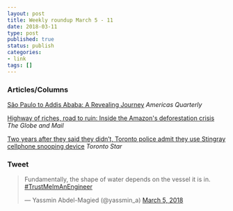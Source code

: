 ```yaml
---
layout: post
title: Weekly roundup March 5 - 11
date: 2018-03-11
type: post
published: true
status: publish
categories:
- link
tags: []
---
```


### Articles/Columns

[São Paulo to Addis Ababa: A Revealing Journey](http://www.americasquarterly.org/node/9443 "São Paulo to Addis Ababa: A Revealing Journey. By Oliver Stuenkel") *Americas Quarterly*

[Highway of riches, road to ruin: Inside the Amazon's deforestation crisis](https://www.theglobeandmail.com/news/world/amazon-rainforest-deforestation-crisis/article37722932/ "Highway of riches, road to ruin: Inside the Amazon's deforestation crisis. By Stephanie Nolen") *The Globe and Mail*

[Two years after they said they didn’t, Toronto police admit they use Stingray cellphone snooping device](https://www.thestar.com/news/gta/2018/03/05/two-years-after-they-said-they-didnt-toronto-police-admit-they-use-stingray-cellphone-snooping-device.html "Two years after they said they didn’t, Toronto police admit they use Stingray cellphone snooping device. By Kate Allen, Jayme Poisson, Wendy Gillis") *Toronto Star*

### Tweet
<blockquote class="twitter-tweet" data-lang="en"><p lang="en" dir="ltr">Fundamentally, the shape of water depends on the vessel it is in. <a href="https://twitter.com/hashtag/TrustMeImAnEngineer?src=hash&amp;ref_src=twsrc%5Etfw">#TrustMeImAnEngineer</a></p>&mdash; Yassmin Abdel-Magied (@yassmin_a) <a href="https://twitter.com/yassmin_a/status/970589643539386368?ref_src=twsrc%5Etfw">March 5, 2018</a></blockquote> <script async src="https://platform.twitter.com/widgets.js" charset="utf-8"></script> 
